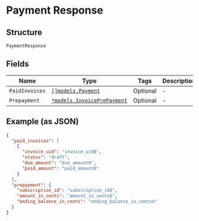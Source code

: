
# Payment Response

## Structure

`PaymentResponse`

## Fields

| Name | Type | Tags | Description |
|  --- | --- | --- | --- |
| `PaidInvoices` | [`[]models.Payment`](../../doc/models/payment.md) | Optional | - |
| `Prepayment` | [`*models.InvoicePrePayment`](../../doc/models/invoice-pre-payment.md) | Optional | - |

## Example (as JSON)

```json
{
  "paid_invoices": [
    {
      "invoice_uid": "invoice_uid8",
      "status": "draft",
      "due_amount": "due_amount0",
      "paid_amount": "paid_amount0"
    }
  ],
  "prepayment": {
    "subscription_id": "subscription_id8",
    "amount_in_cents": "amount_in_cents6",
    "ending_balance_in_cents": "ending_balance_in_cents4"
  }
}
```

